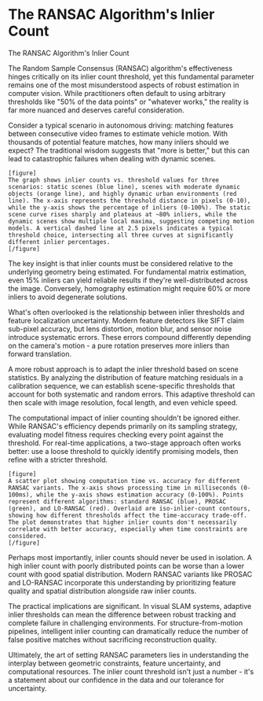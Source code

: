 # The RANSAC Algorithm's Inlier Count

The RANSAC Algorithm's Inlier Count

The Random Sample Consensus (RANSAC) algorithm's effectiveness hinges critically on its inlier count threshold, yet this fundamental parameter remains one of the most misunderstood aspects of robust estimation in computer vision. While practitioners often default to using arbitrary thresholds like "50% of the data points" or "whatever works," the reality is far more nuanced and deserves careful consideration.

Consider a typical scenario in autonomous driving: matching features between consecutive video frames to estimate vehicle motion. With thousands of potential feature matches, how many inliers should we expect? The traditional wisdom suggests that "more is better," but this can lead to catastrophic failures when dealing with dynamic scenes.

```
[figure]
The graph shows inlier counts vs. threshold values for three scenarios: static scenes (blue line), scenes with moderate dynamic objects (orange line), and highly dynamic urban environments (red line). The x-axis represents the threshold distance in pixels (0-10), while the y-axis shows the percentage of inliers (0-100%). The static scene curve rises sharply and plateaus at ~80% inliers, while the dynamic scenes show multiple local maxima, suggesting competing motion models. A vertical dashed line at 2.5 pixels indicates a typical threshold choice, intersecting all three curves at significantly different inlier percentages.
[/figure]
```

The key insight is that inlier counts must be considered relative to the underlying geometry being estimated. For fundamental matrix estimation, even 15% inliers can yield reliable results if they're well-distributed across the image. Conversely, homography estimation might require 60% or more inliers to avoid degenerate solutions.

What's often overlooked is the relationship between inlier thresholds and feature localization uncertainty. Modern feature detectors like SIFT claim sub-pixel accuracy, but lens distortion, motion blur, and sensor noise introduce systematic errors. These errors compound differently depending on the camera's motion - a pure rotation preserves more inliers than forward translation.

A more robust approach is to adapt the inlier threshold based on scene statistics. By analyzing the distribution of feature matching residuals in a calibration sequence, we can establish scene-specific thresholds that account for both systematic and random errors. This adaptive threshold can then scale with image resolution, focal length, and even vehicle speed.

The computational impact of inlier counting shouldn't be ignored either. While RANSAC's efficiency depends primarily on its sampling strategy, evaluating model fitness requires checking every point against the threshold. For real-time applications, a two-stage approach often works better: use a loose threshold to quickly identify promising models, then refine with a stricter threshold.

```
[figure]
A scatter plot showing computation time vs. accuracy for different RANSAC variants. The x-axis shows processing time in milliseconds (0-100ms), while the y-axis shows estimation accuracy (0-100%). Points represent different algorithms: standard RANSAC (blue), PROSAC (green), and LO-RANSAC (red). Overlaid are iso-inlier-count contours, showing how different thresholds affect the time-accuracy trade-off. The plot demonstrates that higher inlier counts don't necessarily correlate with better accuracy, especially when time constraints are considered.
[/figure]
```

Perhaps most importantly, inlier counts should never be used in isolation. A high inlier count with poorly distributed points can be worse than a lower count with good spatial distribution. Modern RANSAC variants like PROSAC and LO-RANSAC incorporate this understanding by prioritizing feature quality and spatial distribution alongside raw inlier counts.

The practical implications are significant. In visual SLAM systems, adaptive inlier thresholds can mean the difference between robust tracking and complete failure in challenging environments. For structure-from-motion pipelines, intelligent inlier counting can dramatically reduce the number of false positive matches without sacrificing reconstruction quality.

Ultimately, the art of setting RANSAC parameters lies in understanding the interplay between geometric constraints, feature uncertainty, and computational resources. The inlier count threshold isn't just a number - it's a statement about our confidence in the data and our tolerance for uncertainty.